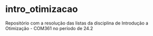 # intro_otimizacao
Repositório com a resolução das listas da disciplina de Introdução a Otimização - COM361 no período de 24.2
